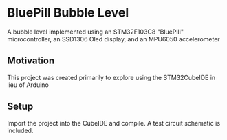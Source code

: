 # BluePill Bubble Level
A bubble level implemented using an STM32F103C8 "BluePill" microcontroller, an SSD1306 Oled display, and an MPU6050 accelerometer

## Motivation
This project was created primarily to explore using the STM32CubeIDE in lieu of Arduino

## Setup
Import the project into the CubeIDE and compile. A test circuit schematic is included.


